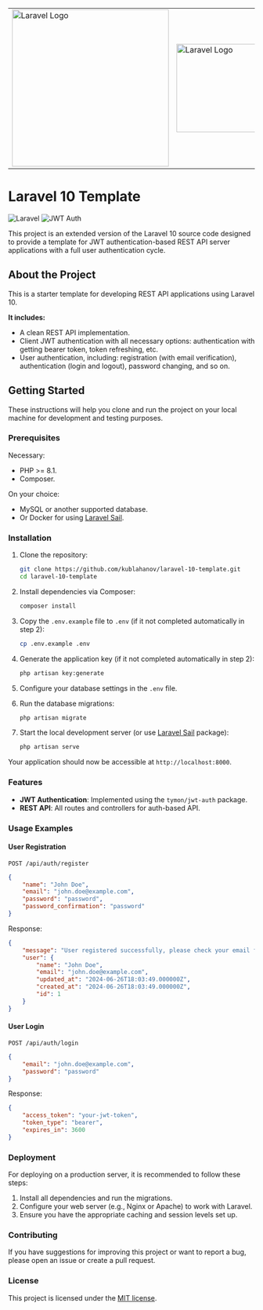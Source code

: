 <table>
<tr style="border: none">
<td style="border: none">
<a href="https://laravel.com" target="_blank"><img src="https://raw.githubusercontent.com/laravel/art/master/logo-lockup/5%20SVG/2%20CMYK/1%20Full%20Color/laravel-logolockup-cmyk-red.svg" width="320" alt="Laravel Logo" style="outline: 1px solid transparent"></a>
</td>
<td style="border: none; padding-right: 65px;">
<a href="https://restfulapi.net" target="_blank"><img src="https://res.cloudinary.com/practicaldev/image/fetch/s--utGlBfsh--/c_imagga_scale,f_auto,fl_progressive,h_500,q_auto,w_1000/https://dev-to-uploads.s3.amazonaws.com/uploads/articles/6yxtne4omqzoo24dvavn.png" width="180" alt="Laravel Logo" style="outline: 1px solid transparent"></a>
</td>
<td style="border: none">
<a href="https://jwt-auth.readthedocs.io" target="_blank" style="outline: 1px solid transparent"><img src="https://seeklogo.com/images/J/jwt-logo-11B708E375-seeklogo.com.png" width="230" alt="Laravel Logo" style="outline: 1px solid transparent"></a>
</td>
</tr>
</table>

# Laravel 10 Template

![Laravel](https://img.shields.io/badge/Laravel-10.x-red)
![JWT Auth](https://img.shields.io/badge/JWT-Auth-blue)

This project is an extended version of the Laravel 10 source code designed to provide a template for JWT authentication-based REST API server applications with a full user authentication cycle.

## About the Project

This is a starter template for developing REST API applications using Laravel 10.

**It includes:**

- A clean REST API implementation.
- Client JWT authentication with all necessary options: authentication with getting bearer token, token refreshing, etc.
- User authentication, including: registration (with email verification), authentication (login and logout), password changing, and so on.

## Getting Started

These instructions will help you clone and run the project on your local machine for development and testing purposes.

### Prerequisites

Necessary:
- PHP >= 8.1.
- Composer.
 
On your choice: 
- MySQL or another supported database.
- Or Docker for using [Laravel Sail](https://laravel.com/docs/10.x/sail).

### Installation

1. Clone the repository:

    ```bash
    git clone https://github.com/kublahanov/laravel-10-template.git
    cd laravel-10-template
    ```

2. Install dependencies via Composer:

    ```bash
    composer install
    ```

3. Copy the `.env.example` file to `.env` (if it not completed automatically in step 2):

    ```bash
    cp .env.example .env
    ```

4. Generate the application key (if it not completed automatically in step 2):

    ```bash
    php artisan key:generate
    ```

5. Configure your database settings in the `.env` file.

6. Run the database migrations:

    ```bash
    php artisan migrate
    ```

7. Start the local development server (or use [Laravel Sail](https://laravel.com/docs/10.x/sail) package):

    ```bash
    php artisan serve
    ```

Your application should now be accessible at `http://localhost:8000`.

### Features

- **JWT Authentication**: Implemented using the `tymon/jwt-auth` package.
- **REST API**: All routes and controllers for auth-based API.

### Usage Examples

#### User Registration

`POST /api/auth/register`

```json
{
    "name": "John Doe",
    "email": "john.doe@example.com",
    "password": "password",
    "password_confirmation": "password"
}
```

Response:

```json
{
    "message": "User registered successfully, please check your email for verification link",
    "user": {
        "name": "John Doe",
        "email": "john.doe@example.com",
        "updated_at": "2024-06-26T18:03:49.000000Z",
        "created_at": "2024-06-26T18:03:49.000000Z",
        "id": 1
    }
}
```

#### User Login

`POST /api/auth/login`

```json
{
    "email": "john.doe@example.com",
    "password": "password"
}
```

Response:

```json
{
    "access_token": "your-jwt-token",
    "token_type": "bearer",
    "expires_in": 3600
}
```

### Deployment

For deploying on a production server, it is recommended to follow these steps:

1. Install all dependencies and run the migrations.
2. Configure your web server (e.g., Nginx or Apache) to work with Laravel.
3. Ensure you have the appropriate caching and session levels set up.

### Contributing

If you have suggestions for improving this project or want to report a bug, please open an issue or create a pull
request.

### License

This project is licensed under the [MIT license](https://opensource.org/licenses/MIT).

